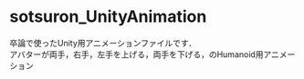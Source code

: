 # sotsuron_UnityAnimation
卒論で使ったUnity用アニメーションファイルです．<br>
アバターが両手，右手，左手を上げる，両手を下げる，のHumanoid用アニメーション
